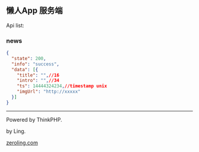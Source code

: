 ## 懒人App 服务端

Api list: 

### news

``` json
{
  "state": 200,
  "info": "success",
  "data": [{
    "title": "",//16
    "intro": "",//34
    "ts": 14444324234,//timestamp unix
    "imgUrl": "http://xxxxx"
  }]
}
```


----

Powered by ThinkPHP.

by Ling.

[zeroling.com](http://zeroling.com)